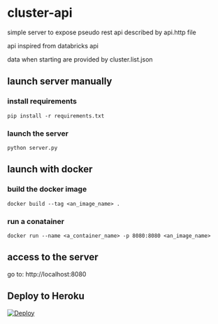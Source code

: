 # cluster-api

simple server to expose pseudo rest api described by api.http file

api inspired from databricks api

data when starting are provided by cluster.list.json

## launch server manually

### install requirements

```
pip install -r requirements.txt
```

### launch the server

```
python server.py
```

## launch with docker

### build the docker image

```
docker build --tag <an_image_name> .
```

### run a conatainer

```
docker run --name <a_container_name> -p 8080:8080 <an_image_name>
```
  
## access to the server

go to: http://localhost:8080


## Deploy to Heroku

[![Deploy](https://www.herokucdn.com/deploy/button.svg)](https://heroku.com/deploy)
